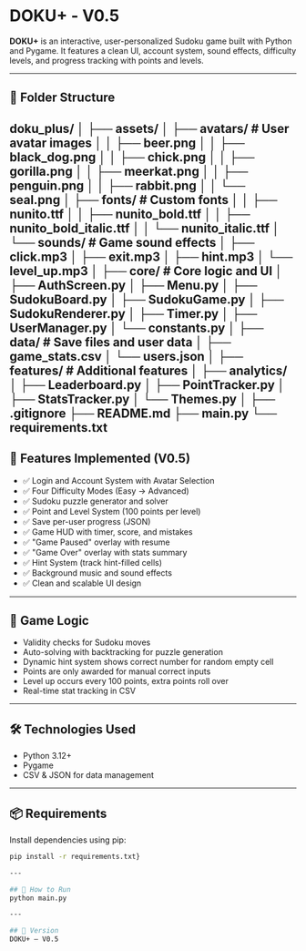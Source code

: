 # DOKU+ - V0.5

**DOKU+** is an interactive, user-personalized Sudoku game built with Python and Pygame. It features a clean UI, account system, sound effects, difficulty levels, and progress tracking with points and levels.

---

## 📁 Folder Structure

doku_plus/
│
├── assets/
│   ├── avatars/              # User avatar images
│   │   ├── beer.png
│   │   ├── black_dog.png
│   │   ├── chick.png
│   │   ├── gorilla.png
│   │   ├── meerkat.png
│   │   ├── penguin.png
│   │   ├── rabbit.png
│   │   └── seal.png
│   ├── fonts/                # Custom fonts
│   │   ├── nunito.ttf
│   │   ├── nunito_bold.ttf
│   │   ├── nunito_bold_italic.ttf
│   │   └── nunito_italic.ttf
│   └── sounds/               # Game sound effects
│       ├── click.mp3
│       ├── exit.mp3
│       ├── hint.mp3
│       └── level_up.mp3
│
├── core/                     # Core logic and UI
│   ├── AuthScreen.py
│   ├── Menu.py
│   ├── SudokuBoard.py
│   ├── SudokuGame.py
│   ├── SudokuRenderer.py
│   ├── Timer.py
│   ├── UserManager.py
│   └── constants.py
│
├── data/                     # Save files and user data
│   ├── game_stats.csv
│   └── users.json
│
├── features/                 # Additional features
│   ├── analytics/
│   ├── Leaderboard.py
│   ├── PointTracker.py
│   ├── StatsTracker.py
│   └── Themes.py
│
├── .gitignore
├── README.md
├── main.py
└── requirements.txt
---

## 🔑 Features Implemented (V0.5)

- ✅ Login and Account System with Avatar Selection
- ✅ Four Difficulty Modes (Easy → Advanced)
- ✅ Sudoku puzzle generator and solver
- ✅ Point and Level System (100 points per level)
- ✅ Save per-user progress (JSON)
- ✅ Game HUD with timer, score, and mistakes
- ✅ "Game Paused" overlay with resume
- ✅ "Game Over" overlay with stats summary
- ✅ Hint System (track hint-filled cells)
- ✅ Background music and sound effects
- ✅ Clean and scalable UI design

---

## 🧠 Game Logic

- Validity checks for Sudoku moves
- Auto-solving with backtracking for puzzle generation
- Dynamic hint system shows correct number for random empty cell
- Points are only awarded for manual correct inputs
- Level up occurs every 100 points, extra points roll over
- Real-time stat tracking in CSV

---

## 🛠️ Technologies Used

- Python 3.12+
- Pygame
- CSV & JSON for data management

---

## 📦 Requirements

Install dependencies using pip:

```bash
pip install -r requirements.txt}

---

## 🚀 How to Run
python main.py

---

## 📌 Version
DOKU+ – V0.5

